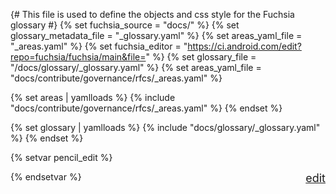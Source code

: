 {# This file is used to define the objects and css style for the Fuchsia glossary #}
{% set fuchsia_source = "docs/" %}
{% set glossary_metadata_file = "_glossary.yaml" %}
{% set areas_yaml_file = "_areas.yaml" %}
{% set fuchsia_editor = "https://ci.android.com/edit?repo=fuchsia/fuchsia/main&file=" %}
{% set glossary_file = "/docs/glossary/_glossary.yaml" %}
{% set areas_yaml_file = "docs/contribute/governance/rfcs/_areas.yaml" %}

{% set areas | yamlloads %}
{% include "docs/contribute/governance/rfcs/_areas.yaml" %}
{% endset %}

{% set glossary | yamlloads %}
{% include "docs/glossary/_glossary.yaml" %}
{% endset %}

{% setvar pencil_edit %}
<div class="pencil-edit">
  <a href="{{ fuchsia_editor }}{{ glossary_file }}" title="Edit the glossary"><span class="material-icons" style="font-size: 18px">edit</span></a>
</div>
{% endsetvar %}

<style>
.edit-buttons {
  display:inline-block;
  width:100%;
  margin-bottom: -30px;
}

.pencil-edit {
  float: right;
}
.edit-glossary {
  float: right;
}

.list {
  list-style: none;
}

.comma-list {
  display: inline;
  list-style: none;
  padding: 0px;
}

.comma-list li {
  display: inline;
}

.comma-list li::after {
  content: ", ";
}

.comma-list li:last-child::after {
    content: "";
}

.checkbox-div {
  display:inline-block;
  padding-top: 3px;
  padding-right: 2px;
  padding-bottom: 3px;
  padding-left: 2px;
}

.checkbox-div input+label {
  font-size: 80%;
}

.form-checkbox button {
  font-size: 80%;
}

.col-key {
  width:1px;white-space:nowrap;
}
</style>
